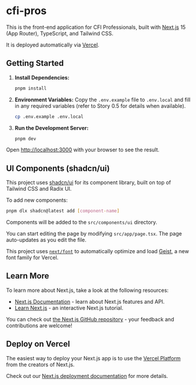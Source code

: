# cfi-pros

This is the front-end application for CFI Professionals, built with [Next.js](https://nextjs.org) 15 (App Router), TypeScript, and Tailwind CSS.

It is deployed automatically via [Vercel](https://vercel.com/).

## Getting Started

1.  **Install Dependencies:**
    ```bash
    pnpm install
    ```

2.  **Environment Variables:**
    Copy the `.env.example` file to `.env.local` and fill in any required variables (refer to Story 0.5 for details when available).
    ```bash
    cp .env.example .env.local
    ```

3.  **Run the Development Server:**
    ```bash
    pnpm dev
    ```

Open [http://localhost:3000](http://localhost:3000) with your browser to see the result.

## UI Components (shadcn/ui)

This project uses [shadcn/ui](https://ui.shadcn.com/) for its component library, built on top of Tailwind CSS and Radix UI.

To add new components:

```bash
pnpm dlx shadcn@latest add [component-name]
```

Components will be added to the `src/components/ui` directory.

You can start editing the page by modifying `src/app/page.tsx`. The page auto-updates as you edit the file.

This project uses [`next/font`](https://nextjs.org/docs/app/building-your-application/optimizing/fonts) to automatically optimize and load [Geist](https://vercel.com/font), a new font family for Vercel.

## Learn More

To learn more about Next.js, take a look at the following resources:

- [Next.js Documentation](https://nextjs.org/docs) - learn about Next.js features and API.
- [Learn Next.js](https://nextjs.org/learn) - an interactive Next.js tutorial.

You can check out [the Next.js GitHub repository](https://github.com/vercel/next.js) - your feedback and contributions are welcome!

## Deploy on Vercel

The easiest way to deploy your Next.js app is to use the [Vercel Platform](https://vercel.com/new?utm_medium=default-template&filter=next.js&utm_source=create-next-app&utm_campaign=create-next-app-readme) from the creators of Next.js.

Check out our [Next.js deployment documentation](https://nextjs.org/docs/app/building-your-application/deploying) for more details.
